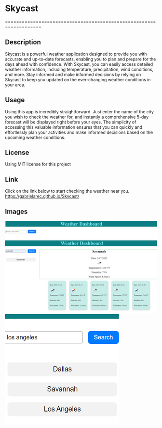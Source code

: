 # Skycast
===================================================================
## Description
Skycast is a powerful weather application designed to provide you with accurate and up-to-date forecasts, enabling you to plan and prepare for the days ahead with confidence. With Skycast, you can easily access detailed weather information, including temperature, precipitation, wind conditions, and more. Stay informed and make informed decisions by relying on Skycast to keep you updated on the ever-changing weather conditions in your area.

## Usage
Using this app is incredibly straightforward. Just enter the name of the city you wish to check the weather for, and instantly a comprehensive 5-day forecast will be displayed right before your eyes. The simplicity of accessing this valuable information ensures that you can quickly and effortlessly plan your activities and make informed decisions based on the upcoming weather conditions.

## License
Using MIT license for this project

## Link
Click on the link below to start checking the weather near you. 
https://gabrielarec.github.io/Skycast/

## Images
![image](/develop/Images/Search.png)
![image](/develop/Images/results.png)
![image](/develop/Images/past%20searches.png)
